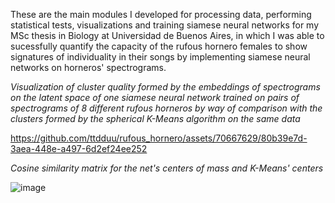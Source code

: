These are the main modules I developed for processing data, performing statistical tests, visualizations and training siamese neural networks for my MSc thesis in Biology at Universidad de Buenos Aires, in which I was able to sucessfully quantify the capacity of the rufous hornero females to show signatures of individuality in their songs by implementing siamese neural networks on horneros' spectrograms.

*Visualization of cluster quality formed by the embeddings of spectrograms on the latent space of one siamese neural network trained on pairs of spectrograms of 8 different rufous horneros by way of comparison with the clusters formed by the spherical K-Means algorithm on the same data*

https://github.com/ttdduu/rufous_hornero/assets/70667629/80b39e7d-3aea-448e-a497-6d2ef24ee252

_Cosine similarity matrix for the net's centers of mass and K-Means' centers_

![image](https://github.com/ttdduu/rufous_hornero/assets/70667629/0bb5fbea-8f64-4183-b5cb-e418f73753a7)

